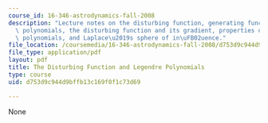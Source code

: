 ```yaml
---
course_id: 16-346-astrodynamics-fall-2008
description: "Lecture notes on the disturbing function, generating function for Legendre\
  \ polynomials, the disturbing function and its gradient, properties of Legendre\
  \ polynomials, and Laplace\u2019s sphere of in\uFB02uence."
file_location: /coursemedia/16-346-astrodynamics-fall-2008/d753d9c944d9bffb13c169f0f1c73d69_lec_29.pdf
file_type: application/pdf
layout: pdf
title: The Disturbing Function and Legendre Polynomials
type: course
uid: d753d9c944d9bffb13c169f0f1c73d69

---
```

None